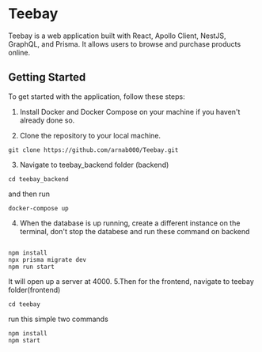 # Teebay

Teebay is a web application built with React, Apollo Client, NestJS, GraphQL, and Prisma. It allows users to browse and purchase products online.
## Getting Started

To get started with the application, follow these steps:

1. Install Docker and Docker Compose on your machine if you haven't already done so.

2. Clone the repository to your local machine.
```
git clone https://github.com/arnab000/Teebay.git
```

3. Navigate to teebay_backend folder (backend)
```
cd teebay_backend 
```

and then run

```
docker-compose up
```
4. When the database is up running, create a different instance on the terminal, don't stop the databese and run these command on backend
```

npm install
npx prisma migrate dev
npm run start
```
It will open up a server  at 4000.
5.Then for the frontend, navigate to teebay folder(frontend)
```
cd teebay 

```

run this simple two commands
```
npm install
npm start
```




